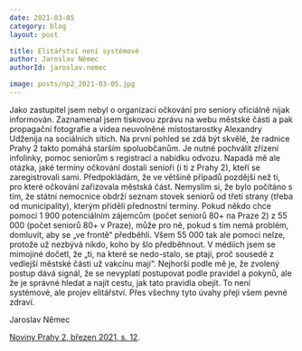 ```yaml
---
date: 2021-03-05
category: blog
layout: post

title: Elitářství není systémové
author: Jaroslav Němec
authorId: jaroslav.nemec

image: posts/np2_2021-03-05.jpg
---
```



Jako zastupitel jsem nebyl o organizaci očkování pro seniory oficiálně nijak informován. Zaznamenal jsem tiskovou zprávu na webu městské části a pak propagační fotografie a videa neuvolněné místostarostky Alexandry Udženija na sociálních sítích. Na první pohled se zdá být skvělé, že radnice Prahy 2 takto pomáhá starším spoluobčanům. Je nutné pochválit zřízení infolinky, pomoc seniorům s registrací a nabídku odvozu. Napadá mě ale otázka, jaké termíny očkování dostali senioři (i ti z Prahy 2), kteří se zaregistrovali sami. Předpokládám, že ve většině případů pozdější než ti, pro které očkování zařizovala městská část. Nemyslím si, že bylo počítáno s tím, že státní nemocnice obdrží seznam stovek seniorů od třetí strany (třeba od municipality), kterým přidělí přednostní termíny. Pokud někdo chce pomoci 1 900 potenciálním zájemcům (počet seniorů 80+ na Praze 2) z 55 000 (počet seniorů 80+ v Praze), může pro ně, pokud s tím nemá problém, domluvit, aby se „ve frontě“ předběhli. Všem 55 000 tak ale pomoci nelze, protože už nezbývá nikdo, koho by šlo předběhnout. V médiích jsem se mimojiné dočetl, že „ti, na které se nedo-stalo, se ptají, proč sousedé z vedlejší městské části už vakcínu mají“. Nejhorší podle mě je, že zvolený postup dává signál, že se nevyplatí postupovat podle pravidel a pokynů, ale že je správné hledat a najít cestu, jak tato pravidla obejít. To není systémové, ale projev elitářství. Přes všechny tyto úvahy přeji všem pevné zdraví.


Jaroslav Němec

[Noviny Prahy 2, březen 2021, s. 12](https://praha2.cz/file/ldw1/03-2021-PRAHA-NOVINY.pdf).

